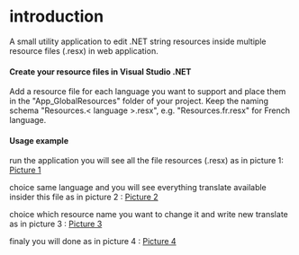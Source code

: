 # introduction
A small utility application to edit .NET string resources inside multiple resource files (.resx) in web application.

#### Create your resource files in Visual Studio .NET 
Add a resource file for each language you want to support and place them in the "App_GlobalResources" folder of your project. Keep the naming schema "Resources.< language >.resx", e.g. "Resources.fr.resx" for  French language.

#### Usage example

run the application you will see all the file resources (.resx) as in picture 1:
[Picture 1](https://github.com/ahmedOumezzine/Editing-a-Resource-File---web-application/blob/master/impecran/screencapture-localhost-55545-2018-07-05-22_59_43.png "Picture 1")

choice same language and you will see everything translate available insider this file as in picture 2 :
[Picture 2](https://github.com/ahmedOumezzine/Editing-a-Resource-File---web-application/blob/master/impecran/screencapture-localhost-55545-Home-Index2-2018-07-05-22_59_59.png "Picture 2")

choice which resource name you want to change it and write new translate as in picture 3 : 
[Picture 3](https://github.com/ahmedOumezzine/Editing-a-Resource-File---web-application/blob/master/impecran/screencapture-localhost-55545-Home-Update-1-2018-07-05-23_00_12.png "Picture 3")

finaly you will done  as in picture 4 : 
[Picture 4](https://github.com/ahmedOumezzine/Editing-a-Resource-File---web-application/blob/master/impecran/screencapture-localhost-55545-Home-update2-2018-07-05-22_59_19.png "Picture 4")
